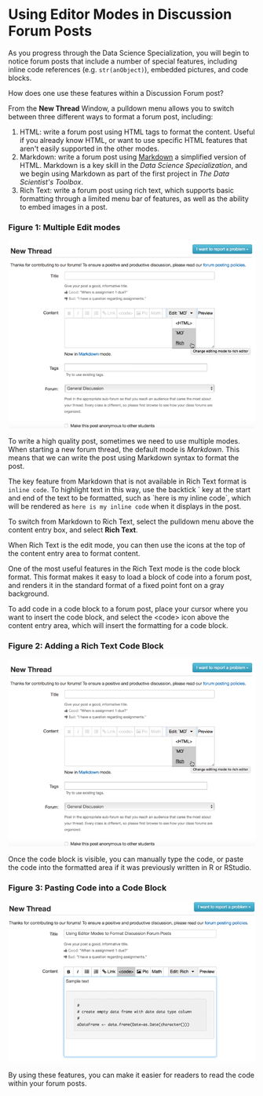 # Using Editor Modes in Discussion Forum Posts

As you progress through the Data Science Specialization, you will begin to notice forum posts that include a number of special features, including inline code references \(e.g. `str(anObject)`\), embedded pictures, and code blocks.

How does one use these features within a Discussion Forum post?

From the **New Thread** Window, a pulldown menu allows you to switch between three different ways to format a forum post, including:

1. HTML: write a forum post using HTML tags to format the content. Useful if you already know HTML, or want to use specific HTML features that aren't easily supported in the other modes.
2. Markdown: write a forum post using [Markdown](https://daringfireball.net/projects/markdown/syntax) a simplified version of HTML. Markdown is a key skill in the *Data Science Specialization*, and we begin using Markdown as part of the first project in *The Data Scientist's Toolbox*.
3. Rich Text: write a forum post using rich text, which supports basic formatting through a limited menu bar of features, as well as the ability to embed images in a post.

### Figure 1: Multiple Edit modes

<img src="./images/forumPostFeatures2.png">

To write a high quality post, sometimes we need to use multiple modes. When starting a new forum thread, the default mode is *Markdown*. This means that we can write the post using Markdown syntax to format the post.

The key feature from Markdown that is not available in Rich Text format is `inline code`.  To highlight text in this way, use the backtick \` key at the start and end of the text to be formatted, such as \`here is my inline code\`, which will be rendered as `here is my inline code` when it displays in the post.

To switch from Markdown to Rich Text, select the pulldown menu above the content entry box, and select **Rich Text**.

When Rich Text is the edit mode, you can then use the icons at the top of the content entry area to format content.

One of the most useful features in the Rich Text mode is the code block format. This format makes it easy to load a block of code into a forum post, and renders it in the standard format of a fixed point font on a gray background.

To add code in a code block to a forum post, place your cursor where you want to insert the code block, and select the \<code\> icon above the content entry area, which will insert the formatting for a code block.

### Figure 2: Adding a Rich Text Code Block

<img src="./images/forumPostFeatures2.png">

Once the code block is visible, you can manually type the code, or paste the code into the formatted area if it was previously written in R or RStudio.

### Figure 3: Pasting Code into a Code Block

<img src="./images/forumPostFeatures4.png">

By using these features, you can make it easier for readers to read the code within your forum posts.
